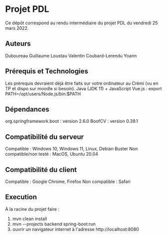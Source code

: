 # Projet PDL

Ce dépôt correspond au rendu intermédiaire du projet PDL du vendredi 25 mars 2022.

## Auteurs

Duboureau Guillaume
Loustau Valentin
Coubard-Lerendu Yoann

## Prérequis et Technologies

Les prérequis devraient déjà être faits sur votre ordinateur au Crémi (vu en TP et dispo sur moodle si besoin).
Java (JDK 11) + JavaScript
Vue.js : export PATH=/opt/users/Node.js/bin:$PATH

## Dépendances

org.springframework.boot : version 2.6.0
BoofCV : version 0.39.1

## Compatibilité du serveur

Compatible : Windows 10, Windows 11, Linux, Debian Buster
Non compatible/non testé : MacOS, Ubuntu 20.04

## Compatibilité du client

Compatible : Google Chrome, Firefox
Non compatible : Safari

## Execution 

À la racine du projet faire : 
1. mvn clean install
2. mvn --projects backend spring-boot:run
3. ouvrir un navigateur internet à l'adresse http://localhost:8080

